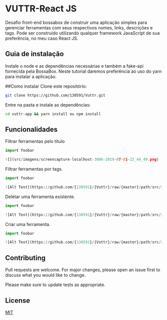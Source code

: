 # VUTTR-React JS

Desafio front-end bossabox de construir uma aplicação simples para gerenciar ferramentas com seus respectivos nomes, links, descrições e tags. Pode ser construído utilizando qualquer framework JavaScript de sua preferência, no meu caso React JS.

## Guia de instalação

Instale o node e as dependências necessárias e também a fake-api fornecida pela BossaBox. Neste tutorial daremos preferência ao uso do yarn para instalar a aplicação.

##Como instalar
Clone este repositório:

```bash
git clone https://github.com/130591/Vuttr.git
```

Entre na pasta e instale as dependências:

```bash
cd vuttr-app && yarn install ou npm install
```

## Funcionalidades

Filtrar ferramentas pelo título

```python
import foobar

![](src/imagens/screencapture-localhost-3006-2019-07-01-22_44_49.png)

```

Filtrar ferramentas por tags.

```python
import foobar

![Alt Text](https://github.com/{130591}/{Vuttr}/raw/{master}/path/src/imagens/screencapture-localhost-3006-2019-07-01-22_45_25.png)

```

Deletar uma ferramenta existente.

```python
import foobar

![Alt Text](https://github.com/{130591}/{Vuttr}/raw/{master}/path/src/imagens/screencapture-localhost-3006-2019-07-01-22_43_57.png)

```

Criar uma ferramenta.

```python
import foobar

![Alt Text](https://github.com/{130591}/{Vuttr}/raw/{master}/path/src/imagens/screencapture-localhost-3006-2019-07-01-22_43_35.png)

```

## Contributing

Pull requests are welcome. For major changes, please open an issue first to discuss what you would like to change.

Please make sure to update tests as appropriate.

## License

[MIT](https://choosealicense.com/licenses/mit/)

